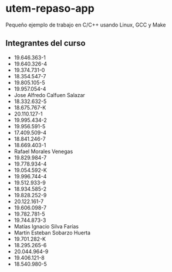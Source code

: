 # utem-repaso-app
Pequeño ejemplo de trabajo en C/C++ usando Linux, GCC y Make

## Integrantes del curso

- 19.646.363-1 
- 19.640.326-4 
- 19.374.731-0 
- 18.354.547-7 
- 19.805.105-5 
- 19.957.054-4 
- Jose Alfredo Calfuen Salazar
- 18.332.632-5 
- 18.675.767-K 
- 20.110.127-1 
- 19.995.434-2 
- 19.956.591-5 
- 17.409.509-4 
- 18.841.246-7 
- 18.669.403-1 
- Rafael Morales Venegas 
- 19.829.984-7 
- 19.778.934-4 
- 19.054.592-K 
- 19.996.744-4 
- 19.512.933-9 
- 18.934.585-2 
- 19.828.252-9 
- 20.122.161-7 
- 19.606.098-7 
- 19.782.781-5 
- 19.744.873-3 
- Matías Ignacio Silva Farías
- Martín Esteban Sobarzo Huerta 
- 19.701.282-K 
- 18.295.265-6 
- 20.044.964-9 
- 19.406.121-8 
- 18.540.980-5 
